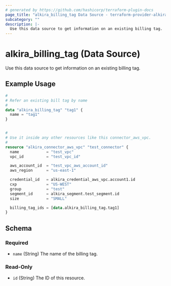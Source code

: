 ```yaml
---
# generated by https://github.com/hashicorp/terraform-plugin-docs
page_title: "alkira_billing_tag Data Source - terraform-provider-alkira"
subcategory: ""
description: |-
  Use this data source to get information on an existing billing tag.
---
```


# alkira_billing_tag (Data Source)

Use this data source to get information on an existing billing tag.

## Example Usage

```terraform
#
# Refer an existing bill tag by name
#
data "alkira_billing_tag" "tag1" {
  name = "tag1"
}


#
# Use it inside any other resources like this connector_aws_vpc.
#
resource "alkira_connector_aws_vpc" "test_connector" {
  name            = "test_vpc"
  vpc_id          = "test_vpc_id"

  aws_account_id  = "test_vpc_aws_account_id"
  aws_region      = "us-east-1"

  credential_id   = alkira_credential_aws_vpc.account1.id
  cxp             = "US-WEST"
  group           = "test"
  segment_id      = alkira_segment.test_segment.id
  size            = "SMALL"

  billing_tag_ids = [data.alkira_billing_tag.tag1]
}
```

<!-- schema generated by tfplugindocs -->
## Schema

### Required

- `name` (String) The name of the billing tag.

### Read-Only

- `id` (String) The ID of this resource.


